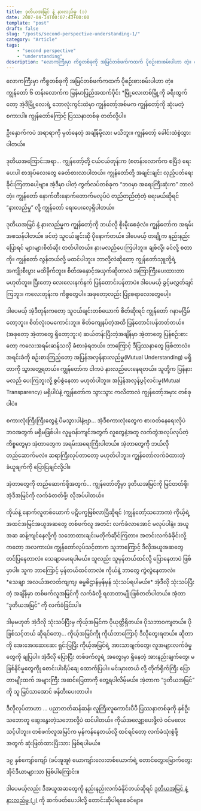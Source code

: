 ```yaml
---
title: ဒုတိယအမြင် နဲ့ နားလည်မှု (၁)
date: 2007-04-14T00:07:43+00:00
template: "post"  
draft: false  
slug: "/posts/second-perspective-understanding-1/"  
category: "Article"
tags:
    - "second perspective"
    - "understanding"
description: "လောကကြီးမှာ ကိစ္စတစ်ခုကို အမြင်တစ်ဖက်ကထက် ပိုစဉ်းစားစမ်းပါဟာ တဲ့။ ကျွန်တော် ၆ တန်းလောက်က မြန်မာပြည်အထက်ပိုင်း မြို့လေးတစ်မြို့ကို ခရီးထွက်တော့ အဲ့ဒီမြို့လေးရဲ့ ဘောလုံးကွင်းထဲမှာ ကျွန်တော့်အစ်မက ကျွန်တော့်ကို ဆုံးမတဲ့ စကားပါ။ ကျွန်တော်ကြောင့် ပြဿနာတစ်ခု တတ်လို့ပါ။"
---
```

လောကကြီးမှာ ကိစ္စတစ်ခုကို အမြင်တစ်ဖက်ကထက် ပိုစဉ်းစားစမ်းပါဟာ တဲ့။ ကျွန်တော် ၆ တန်းလောက်က မြန်မာပြည်အထက်ပိုင်း *မြို့လေးတစ်မြို့ကို ခရီးထွက်တော့ အဲ့ဒီမြို့လေးရဲ့ ဘောလုံးကွင်းထဲမှာ ကျွန်တော့်အစ်မက ကျွန်တော့်ကို ဆုံးမတဲ့ စကားပါ။ ကျွန်တော်ကြောင့် ပြဿနာတစ်ခု တတ်လို့ပါ။

ဦးနှောက်ကပဲ အရာရာကို မှတ်နေတဲ့ အချိန်မို့လား မသိဘူး။ ကျွန်တော့် ခေါင်းထဲစွဲသွားပါတယ်။

ဒုတိယအကြောင်းအရာ&#8230; ကျွန်တော့်တို့ ငယ်ငယ်တုန်းက (၈တန်းလောက်က စပြီး) ရေးပေးပါ စာအုပ်လေးတွေ ခေတ်စားလာပါတယ်။ ကျွန်တော်တို့ အချင်းချင်း လှည့်ပတ်ရေးခိုင်းကြတာပေါ့ဗျာ။ အဲ့ဒီမှာ ပါတဲ့ ကွက်လပ်တစ်ခုက “ဘဝမှာ အရေးကြီးဆုံးက” ဘာလဲတဲ့။ ကျွန်တော် နောက်တီးနောက်တောက်မလုပ်ပဲ တည်တည်တံ့တံ့ ရေးမယ်ဆိုရင် “နားလည်မှု” လို့ ကျွန်တော် ရေးပေးလေ့ရှိပါတယ်။

ဒုတိယအမြင် နဲ့ နားလည်မှုက ကျွန်တော့်ကို ဘယ်လို စိုးမိုးစေခဲ့လဲ။ ကျွန်တော်က အရမ်းအစသန်ပါတယ်။ ခင်တဲ့ သူငယ်ချင်းဆို ပိုနောက်တယ်။ ဒါပေမယ့် တချို့က နည်းနည်းပြောရင် များများစိတ်ဆိုး တတ်ပါတယ်။ နားမလည်ပေးကြပါဘူး။ ချစ်လို့၊ ခင်လို့ စတာကို။ ကျွန်တော် လွန်တယ်လို့ မထင်ပါဘူး။ ဘာလို့လဲဆိုတော့ ကျွန်တော်သုူတို့ရဲ့ အကျိုးစီးပွား မထိခိုက်ဘူး။ စိတ်အနှောင့်အယှက်ဆိုတာလဲ အကြာကြီးပေးထားတာ မဟုတ်ဘူး။ ပြီးတော့ လေးလေးနက်နက် ပြန်တောင်းပန်တာပဲ။ ဒါပေမယ့် ခွင့်မလွှတ်ချင်ကြဘူး။ ကလေးတုန်းက ကိစ္စတွေပါ။ အခုတော့လည်း ပြုံးစရာလေးတွေပေါ့။

ဒါပေမယ့် အဲ့ဒီတုန်းကတော့ သူငယ်ချင်းတစ်ယောက် စိတ်ဆိုးရင် ကျွန်တော် ဂနာမငြိမ်တော့ဘူး။ စိတ်လုံးဝမကောင်းဘူး။ စိတ်ကျေနပ်တဲ့အထိ ပြန်တောင်းပန်တတ်တယ်။ (အခုတော့ အဲ့တာတွေ ရှိတော့ဘူး။) ဆယ်တန်းပြီးတဲ့အချိန်မှာ အဲ့တာတွေ ပြန်စဉ်းစားတော့ ကလေးအရမ်းဆန်သလို ခံစားခဲ့ရတယ်။ ဘာကြောင့် ဒီပြဿနာတွေ ဖြစ်တာလဲ။ အရင်းခံကို စဉ်းစားကြည့်တော့ အပြန်အလှန်နားလည်မှု(Mutual Understanding) မရှိတာကို သွားတွေ့ရတယ်။ ကျွန်တော်က ငါကပဲ နားလည်ပေးနေရတယ်။ သူတို့က ပြန်နားမလည် ပေးကြဘူးလို့ စွပ်စွဲနေတာ မဟုတ်ပါဘူး။ အပြန်အလှန်ပွင့်လင်းမှု(Mutual Transparency) မရှိပါပဲနဲ့ ကျွန်တော်က သွားသွား ကလိတာလဲ ကျွန်တော့်အမှား တစ်ခုပါပဲ။

စကားလုံးကြီးကြီးတွေနဲ့ ပိမသွားပါနဲ့ဗျာ&#8230; အဲ့ဒီစကားလုံးတွေက စားဝတ်နေရေးလိုပဲ ဘဝအတွက် မရှိမဖြစ်ပါ။ လူမှုဝန်းကျင်အတွက် လူတွေနဲ့အတူ လက်တွဲအလုပ်လုပ်တဲ့ ကိစ္စတွေမှာ အဲ့တာတွေက အရမ်းအရေးကြီးပါတယ်။ အဲ့တာတွေကို ဘယ်လို တည်ဆောက်မလဲ။ ဆရာကြီးလုပ်တာတော့ မဟုတ်ပါဘူး။ ကျွန်တော်လက်ခံထားတဲ့ ခံယူချက်ကို ပြောပြချင်လို့ပါ။

အဲ့တာတွေကို တည်ဆောက်ဖို့အတွက်&#8230; ကျွန်တော်တို့မှာ ဒုတိယအမြင်ကို မြင်တတ်ဖို့၊ အဲ့ဒီအမြင်ကို လက်ခံတတ်ဖို့၊ လိုအပ်ပါတယ်။

ကိုယ်နဲ့ နောက်လူတစ်ယောက် ပဋိပက္ခဖြစ်လာပြီဆိုရင် (ကျွန်တော့်သဘောက) ကိုယ့်ရဲ့ အထင်အမြင်အယူအဆတွေ တစ်ဖက်လူ အတင်း လက်ခံလာအောင် မလုပ်ပါနဲ့။ အယူအဆ ဆန့်ကျင်နေလို့ကို သဘောထားချင်းမတိုက်ဆိုင်ကြတာ။ အတင်းလက်ခံခိုင်းလို့ကတော့ အလကားပဲ။ ကျွန်တော်လုပ်သင့်တာက သူဘာကြောင့် ဒီလိုအယူအဆတွေ တင်ပြနေတာလဲ။ သေချာမေးရပါမယ်။ သူလည်း သူမှန်တယ်ထင်လို့ ပြောနေတာပဲ ဖြစ်မှာပါ။ သူက ဘာကြောင့် မှန်တယ်ထင်တာလဲ။ ကိုယ်နဲ့ ဘာတွေ ကွဲလွဲနေတာလဲ။ \*သေချာ အလယ်အလတ်ကျကျ၊ ဓမ္မဓိဌာန်မှန်မှန် သုံးသပ်ရပါမယ်။\* အဲ့ဒီလို သုံးသပ်ပြီးတဲ့ အချိန်မှာ တစ်ဖက်လူအမြင်ကို လက်ခံလို့ ရလာတာမျိုးဖြစ်တတ်ပါတယ်။ အဲ့တာ “ဒုတိယအမြင်” ကို လက်ခံခြင်းပါ။

ဒါမှမဟုတ် အဲ့ဒီလို သုံးသပ်ပြီးမှ ကိုယ့်အမြင်က ပိုယုတ္တိရှိတယ်။ ပိုသဘာဝကျတယ်။ ပိုဖြစ်သင့်တယ် ဆိုရင်တော့&#8230; ကိုယ့်အမြင်ကိုု ကိုယ်ဘာကြောင့် ဒီလိုတွေးရတယ်။ ဆိုတာကို အေးအေးဆေးဆေး ရှင်းပြပြီး ကိုယ့်အမြင်ရဲ့ အားသာချက်တွေ၊ လူအများလက်ခံမှုတွေကို ချပြပါ။ အဲ့ဒီလို ပြောပြီး တစ်ဖက်လူရဲ့ အတွေးမှာ ရှိနေတဲ့ အားနည်းချက်တွေ၊ မဖြစ်နိင်မှုတွေကိုု စောင်းပါးရိပ်ချေ ထောက်ပြပါ။ မင်းမှားတယ် လို့ တိုက်ရိုက်ကြီး ပြောတာမျိုးထက် အများကြီး အဆင်ပြေတာကို တွေ့ရပါလိမ့်မယ်။ အဲ့တာက “ဒုတိယအမြင်” ကို သူ မြင်သာအောင် ဖန်တီးပေးတာပါ။

ဒီလိုလုပ်တာဟာ &#8230; ပညာတတ်ဆန်ဆန်၊ လူကြီးလူကောင်းပီပီ ပြဿနာတစ်ခုကို နှစ်ဦးသဘောတူ ဆွေးနွေးတဲ့သဘောလို့ပဲ ထင်ပါတယ်။ ကိုယ်အလျှော့ပေးဖို့လဲ ဝင်မလေးသင့်ပါဘူး။ တစ်ဖက်လူအမြင်က မှန်ကန်နေတယ်လို့ ထင်ရင်တော့ လက်ခံသုံးစွဲဖို့အတွက် ဆုံးဖြတ်ထားပြီးသား ဖြစ်ရပါမယ်။

၁၉ နှစ်ကျော်ကျော် (ခပ်အူအူ) ယောကျာ်းလေးတစ်ယောက်ရဲ့ တောင်တွေးမြောက်တွေး အိုင်ဒီယာများသာ ဖြစ်ပါကြောင်း။

ဒါပေမယ့်လည်း ဒီအယူအဆတွေကို နည်းနည်းလက်ခံနိုင်တယ်ဆိုရင် [ဒုတိယအမြင် နဲ့ နားလည်မှု (၂)](http://wp-kryptonova.rhcloud.com/2007/04/%E1%80%92%E1%80%AF%E1%80%90%E1%80%AD%E1%80%9A%E1%80%A1%E1%80%99%E1%80%BC%E1%80%84%E1%80%BA-%E1%80%94%E1%80%B2%E1%80%B7-%E1%80%94%E1%80%AC%E1%80%B8%E1%80%9C%E1%80%8A%E1%80%BA%E1%80%99%E1%80%BE%E1%80%AF/) ကို ဆက်ဖတ်ပေးပါလို့ တောင်းဆိုပါရစေခင်ဗျာ။